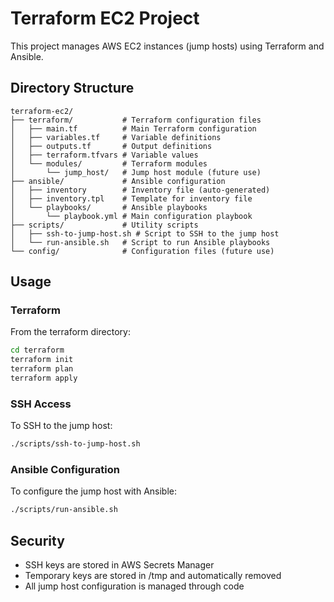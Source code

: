 # Terraform EC2 Project

This project manages AWS EC2 instances (jump hosts) using Terraform and Ansible.

## Directory Structure

```
terraform-ec2/
├── terraform/           # Terraform configuration files
│   ├── main.tf          # Main Terraform configuration
│   ├── variables.tf     # Variable definitions
│   ├── outputs.tf       # Output definitions
│   ├── terraform.tfvars # Variable values
│   └── modules/         # Terraform modules
│       └── jump_host/   # Jump host module (future use)
├── ansible/             # Ansible configuration
│   ├── inventory        # Inventory file (auto-generated)
│   ├── inventory.tpl    # Template for inventory file
│   └── playbooks/       # Ansible playbooks
│       └── playbook.yml # Main configuration playbook
├── scripts/             # Utility scripts
│   ├── ssh-to-jump-host.sh # Script to SSH to the jump host
│   └── run-ansible.sh   # Script to run Ansible playbooks
└── config/              # Configuration files (future use)
```

## Usage

### Terraform

From the terraform directory:

```bash
cd terraform
terraform init
terraform plan
terraform apply
```

### SSH Access

To SSH to the jump host:

```bash
./scripts/ssh-to-jump-host.sh
```

### Ansible Configuration

To configure the jump host with Ansible:

```bash
./scripts/run-ansible.sh
```

## Security

- SSH keys are stored in AWS Secrets Manager
- Temporary keys are stored in /tmp and automatically removed
- All jump host configuration is managed through code